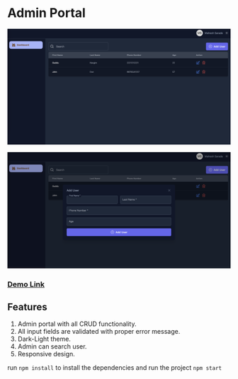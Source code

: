 # Admin Portal

![ss](./public/assets/screenshot1.png)

![ss](./public/assets/screenshot2.png)

### [Demo Link](https://admin-portal-tawny.vercel.app/)

## Features

1. Admin portal with all CRUD functionality.
2. All input fields are validated with proper error message.
3. Dark-Light theme.
4. Admin can search user.
5. Responsive design.

run `npm install` to install the dependencies and run the project `npm start`
